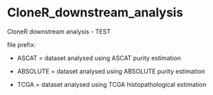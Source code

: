 # CloneR_downstream_analysis
CloneR downstream analysis - TEST


file prefix:

- ASCAT = dataset analysed using ASCAT purity estimation

- ABSOLUTE = dataset analysed using ABSOLUTE purity estimation

- TCGA = dataset analysed using TCGA histopathological estimation
